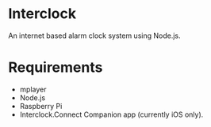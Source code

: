 ﻿# Interclock
An internet based alarm clock system using Node.js.

# Requirements

* mplayer
* Node.js
* Raspberry Pi
* Interclock.Connect Companion app (currently iOS only).



